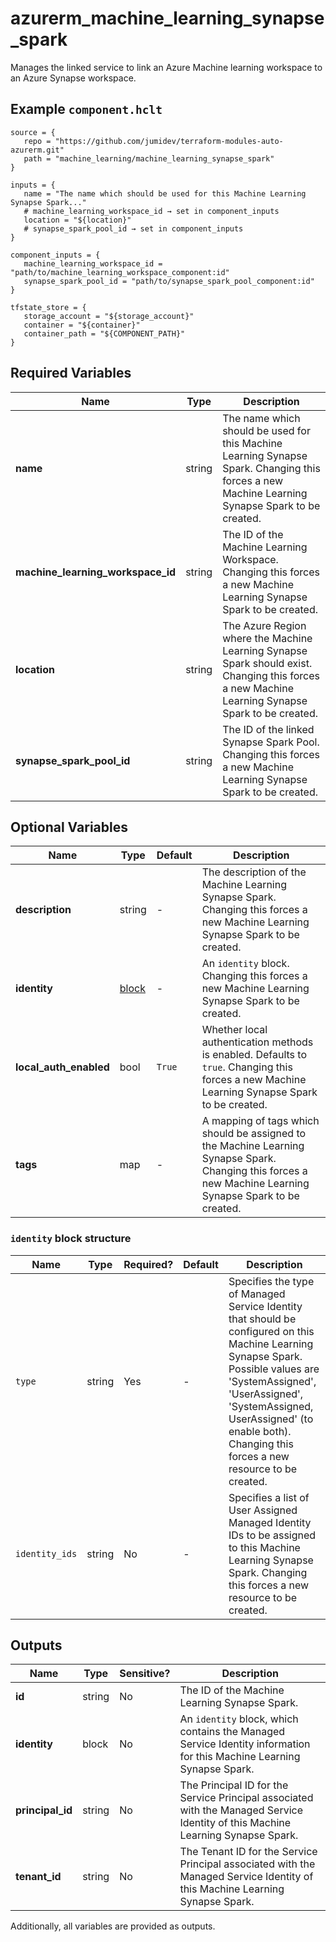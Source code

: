 # azurerm_machine_learning_synapse_spark

Manages the linked service to link an Azure Machine learning workspace to an Azure Synapse workspace.

## Example `component.hclt`

```hcl
source = {
   repo = "https://github.com/jumidev/terraform-modules-auto-azurerm.git"   
   path = "machine_learning/machine_learning_synapse_spark"   
}

inputs = {
   name = "The name which should be used for this Machine Learning Synapse Spark..."   
   # machine_learning_workspace_id → set in component_inputs
   location = "${location}"   
   # synapse_spark_pool_id → set in component_inputs
}

component_inputs = {
   machine_learning_workspace_id = "path/to/machine_learning_workspace_component:id"   
   synapse_spark_pool_id = "path/to/synapse_spark_pool_component:id"   
}

tfstate_store = {
   storage_account = "${storage_account}"   
   container = "${container}"   
   container_path = "${COMPONENT_PATH}"   
}

```

## Required Variables

| Name | Type |  Description |
| ---- | --------- |  ----------- |
| **name** | string |  The name which should be used for this Machine Learning Synapse Spark. Changing this forces a new Machine Learning Synapse Spark to be created. | 
| **machine_learning_workspace_id** | string |  The ID of the Machine Learning Workspace. Changing this forces a new Machine Learning Synapse Spark to be created. | 
| **location** | string |  The Azure Region where the Machine Learning Synapse Spark should exist. Changing this forces a new Machine Learning Synapse Spark to be created. | 
| **synapse_spark_pool_id** | string |  The ID of the linked Synapse Spark Pool. Changing this forces a new Machine Learning Synapse Spark to be created. | 

## Optional Variables

| Name | Type |  Default  |  Description |
| ---- | --------- |  ----------- | ----------- |
| **description** | string |  -  |  The description of the Machine Learning Synapse Spark. Changing this forces a new Machine Learning Synapse Spark to be created. | 
| **identity** | [block](#identity-block-structure) |  -  |  An `identity` block. Changing this forces a new Machine Learning Synapse Spark to be created. | 
| **local_auth_enabled** | bool |  `True`  |  Whether local authentication methods is enabled. Defaults to `true`. Changing this forces a new Machine Learning Synapse Spark to be created. | 
| **tags** | map |  -  |  A mapping of tags which should be assigned to the Machine Learning Synapse Spark. Changing this forces a new Machine Learning Synapse Spark to be created. | 

### `identity` block structure

| Name | Type | Required? | Default | Description |
| ---- | ---- | --------- | ------- | ----------- |
| `type` | string | Yes | - | Specifies the type of Managed Service Identity that should be configured on this Machine Learning Synapse Spark. Possible values are 'SystemAssigned', 'UserAssigned', 'SystemAssigned, UserAssigned' (to enable both). Changing this forces a new resource to be created. |
| `identity_ids` | string | No | - | Specifies a list of User Assigned Managed Identity IDs to be assigned to this Machine Learning Synapse Spark. Changing this forces a new resource to be created. |



## Outputs

| Name | Type | Sensitive? | Description |
| ---- | ---- | --------- | --------- |
| **id** | string | No  | The ID of the Machine Learning Synapse Spark. | 
| **identity** | block | No  | An `identity` block, which contains the Managed Service Identity information for this Machine Learning Synapse Spark. | 
| **principal_id** | string | No  | The Principal ID for the Service Principal associated with the Managed Service Identity of this Machine Learning Synapse Spark. | 
| **tenant_id** | string | No  | The Tenant ID for the Service Principal associated with the Managed Service Identity of this Machine Learning Synapse Spark. | 

Additionally, all variables are provided as outputs.
